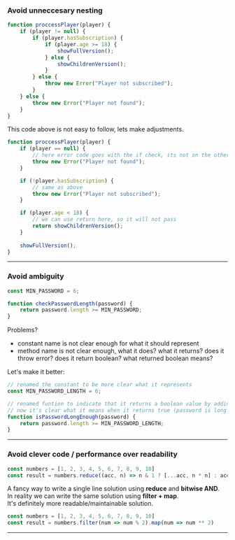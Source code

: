 ### Avoid unneccesary nesting
```js
function proccessPlayer(player) {
    if (player != null) {
        if (player.hasSubscription) {
            if (player.age >= 18) {
                showFullVersion();
            } else {
                showChildrenVersion();
            }
        } else {
            throw new Error("Player not subscribed");
        }
    } else {
        throw new Error("Player not found");
    }
}
```
This code above is not easy to follow, lets make adjustments.
```js
function proccessPlayer(player) {
    if (player == null) {
        // here error code goes with the if check, its not on the other side of the code
        throw new Error("Player not found"); 
    }

    if (!player.hasSubscription) {
        // same as above
        throw new Error("Player not subscribed");
    }

    if (player.age < 18) {
        // we can use return here, so it will not pass
        return showChildrenVersion();
    }
 
    showFullVersion();       
}
```
---
### Avoid ambiguity
```js
const MIN_PASSWORD = 6;

function checkPasswordLength(password) {
    return password.length >= MIN_PASSWORD;
}
```
Problems?
- constant name is not clear enough for what it should represent
- method name is not clear enough, what it does? what it returns? does it throw error? does it return boolean? what returned boolean means?

Let's make it better:
```js
// renamed the constant to be more clear what it represents
const MIN_PASSWORD_LENGTH = 6;

// renamed funtion to indicate that it returns a boolean value by adding *is* as a prefix
// now it's clear what it means when it returns true (password is long enough) and false (password is not long enough)
function isPasswordLongEnough(password) {
    return password.length >= MIN_PASSWORD_LENGTH;
}
```
---
### Avoid clever code / performance over readability
```js
const numbers = [1, 2, 3, 4, 5, 6, 7, 8, 9, 10]
const result = numbers.reduce((acc, n) => n & 1 ? [...acc, n * n] : acc, [] );
```
A fancy way to write a single line solution using **reduce** and **bitwise AND**.  
In reality we can write the same solution using **filter + map**.  
It's definitely more readable/maintainable solution.
```js
const numbers = [1, 2, 3, 4, 5, 6, 7, 8, 9, 10]
const result = numbers.filter(num => num % 2).map(num => num ** 2)
```
---

